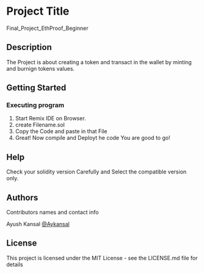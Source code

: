 # Project Title
Final_Project_EthProof_Beginner

## Description

The Project is about creating a token and transact in the wallet by minting and burnign tokens values.

## Getting Started

### Executing program

1. Start Remix IDE on Browser.
2. create Filename.sol
3. Copy the Code and paste in that File
4. Great! Now compile and Deployt he code
You are good to go!

## Help

Check your solidity version Carefully and Select the compatible version only.

## Authors

Contributors names and contact info

Ayush Kansal
[@Aykansal](https://linkedin.com/aykansal)


## License

This project is licensed under the MIT License - see the LICENSE.md file for details
